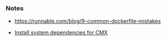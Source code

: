 ### Notes

* https://runnable.com/blog/9-common-dockerfile-mistakes

* [Install system dependencies for CMX](https://access.cknowledge.org/playground/?action=install&cmx=yes)
